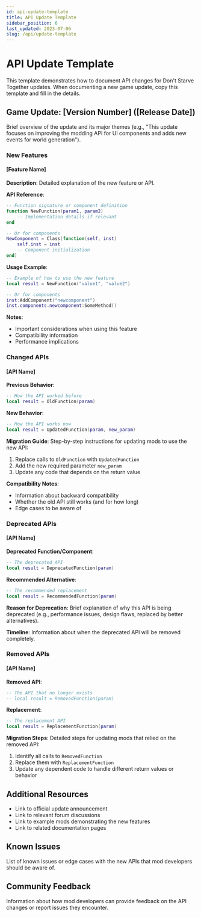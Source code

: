 ```yaml
---
id: api-update-template
title: API Update Template
sidebar_position: 6
last_updated: 2023-07-06
slug: /api/update-template
---
```


# API Update Template

This template demonstrates how to document API changes for Don't Starve Together updates. When documenting a new game update, copy this template and fill in the details.

## Game Update: [Version Number] ([Release Date])

Brief overview of the update and its major themes (e.g., "This update focuses on improving the modding API for UI components and adds new events for world generation").

### New Features

#### [Feature Name]

**Description**: Detailed explanation of the new feature or API.

**API Reference**:
```lua
-- Function signature or component definition
function NewFunction(param1, param2)
    -- Implementation details if relevant
end

-- Or for components
NewComponent = Class(function(self, inst)
    self.inst = inst
    -- Component initialization
end)
```

**Usage Example**:
```lua
-- Example of how to use the new feature
local result = NewFunction("value1", "value2")

-- Or for components
inst:AddComponent("newcomponent")
inst.components.newcomponent:SomeMethod()
```

**Notes**:
- Important considerations when using this feature
- Compatibility information
- Performance implications

### Changed APIs

#### [API Name]

**Previous Behavior**:
```lua
-- How the API worked before
local result = OldFunction(param)
```

**New Behavior**:
```lua
-- How the API works now
local result = UpdatedFunction(param, new_param)
```

**Migration Guide**:
Step-by-step instructions for updating mods to use the new API:
1. Replace calls to `OldFunction` with `UpdatedFunction`
2. Add the new required parameter `new_param`
3. Update any code that depends on the return value

**Compatibility Notes**:
- Information about backward compatibility
- Whether the old API still works (and for how long)
- Edge cases to be aware of

### Deprecated APIs

#### [API Name]

**Deprecated Function/Component**:
```lua
-- The deprecated API
local result = DeprecatedFunction(param)
```

**Recommended Alternative**:
```lua
-- The recommended replacement
local result = RecommendedFunction(param)
```

**Reason for Deprecation**:
Brief explanation of why this API is being deprecated (e.g., performance issues, design flaws, replaced by better alternatives).

**Timeline**:
Information about when the deprecated API will be removed completely.

### Removed APIs

#### [API Name]

**Removed API**:
```lua
-- The API that no longer exists
-- local result = RemovedFunction(param)
```

**Replacement**:
```lua
-- The replacement API
local result = ReplacementFunction(param)
```

**Migration Steps**:
Detailed steps for updating mods that relied on the removed API:
1. Identify all calls to `RemovedFunction`
2. Replace them with `ReplacementFunction`
3. Update any dependent code to handle different return values or behavior

## Additional Resources

- Link to official update announcement
- Link to relevant forum discussions
- Link to example mods demonstrating the new features
- Link to related documentation pages

## Known Issues

List of known issues or edge cases with the new APIs that mod developers should be aware of.

## Community Feedback

Information about how mod developers can provide feedback on the API changes or report issues they encounter. 
